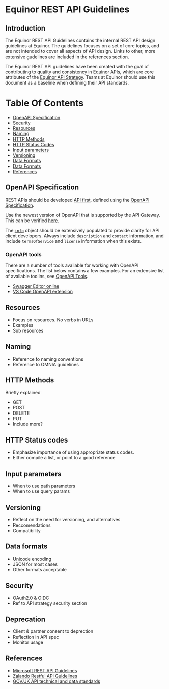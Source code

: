 # Equinor REST API Guidelines

## Introduction

The Equinor REST API Guidelines contains the internal REST API design guidelines at Equinor. The guidelines focuses on a set of core topics, and are not intended to cover all aspects of API design. Links to other, more extensive gudelines are included in the references section.

The Equinor REST API guidelines have been created with the goal of contributing to quality and consistency in Equinor APIs, which are core attributes of the [Equinor API Strategy](https://github.com/equinor/api-strategy/blob/master/docs/strategy.md). Teams at Equinor should use this document as a baseline when defining their API standards.


# Table Of Contents

* [OpenAPI Specification](#open-api)
* [Security](#security)
* [Resources](#resources)
* [Naming](#naming)
* [HTTP Methods](#http-method)
* [HTTP Status Codes](#http-status-codes)
* [Input parameters](#input-parameters)
* [Versioning](#versioning)
* [Data Formats](#data-formats)
* [Data Formats](#data-formats)
* [References](#references)

## <a id="open-api"></a>OpenAPI Specification
REST APIs should be developed [API first](https://github.com/equinor/api-strategy/blob/master/docs/strategy.md#api-first), defined using the [OpenAPI Specification](https://swagger.io/specification/).

Use the newest version of OpenAPI that is supported by the API Gateway. This can be verified [here](https://docs.microsoft.com/en-us/azure/api-management/api-management-api-import-restrictions).

The [`info`](https://swagger.io/specification/#infoObject) object should be extensively populated to provide clarity for API client developers. Always include `description` and `contact` information, and include `termsOfService` and `license` information when this exists. 

### OpenAPI tools
There are a number of tools available for working with OpenAPI specifications. The list below contains a few examples. For an extensive list of available toolins, see [OpenAPI.Tools](https://openapi.tools/).

  * [Swagger Editor online](https://swagger.io/tools/swagger-editor/)
  * [VS Code OpenAPI extension](https://marketplace.visualstudio.com/items?itemName=42Crunch.vscode-openapi)



## <a id="resources"></a>Resources

* Focus on resources. No verbs in URLs
* Examples
* Sub resources

## <a id="naming"></a>Naming

* Reference to naming conventions
* Reference to OMNIA guidelines

## <a id="http-method"></a>HTTP Methods
Briefly explained

* GET
* POST
* DELETE
* PUT
* Include more?

## <a id="http-status-codes"></a>HTTP Status codes

* Emphasize importance of using appropriate status codes.
* Either compile a list, or point to a good reference

## <a id="input-parameters"></a>Input parameters

* When to use path parameters
* When to use query params

## <a id="versioning"></a>Versioning

* Reflect on the need for versioning, and alternatives
* Reccomendations
* Compatibility

## <a id="data-formats"></a>Data formats

* Unicode encoding
* JSON for most cases
* Other formats acceptable

## <a id="security"></a>Security

* OAuth2.0 & OIDC
* Ref to API strategy security section

## <a id="deprecation"></a>Deprecation

* Client & partner consent to deprection
* Reflection in API spec
* Monitor usage

## <a id="references"></a>References

* [Microsoft REST API Guidelines](https://github.com/microsoft/api-guidelines)
* [Zalando Restful API Guidelines](https://opensource.zalando.com/restful-api-guidelines/)
* [GOV.UK API technical and data standards](https://www.gov.uk/guidance/gds-api-technical-and-data-standards)

